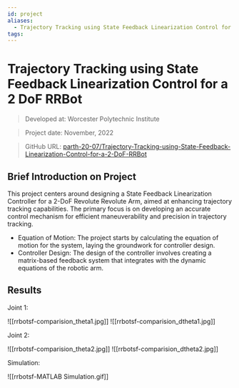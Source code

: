 ```yaml
---
id: project
aliases:
  - Trajectory Tracking using State Feedback Linearization Control for a 2 DoF RRBot
tags:
---
```


# Trajectory Tracking using State Feedback Linearization Control for a 2 DoF RRBot

> Developed at: Worcester Polytechnic Institute

> Project date: November, 2022

> GitHub URL: [parth-20-07/Trajectory-Tracking-using-State-Feedback-Linearization-Control-for-a-2-DoF-RRBot](https://github.com/parth-20-07/Trajectory-Tracking-using-State-Feedback-Linearization-Control-for-a-2-DoF-RRBot) 

## Brief Introduction on Project
 This project centers around designing a State Feedback Linearization Controller for a 2-DoF Revolute Revolute Arm, aimed at enhancing trajectory tracking capabilities. The primary focus is on developing an accurate control mechanism for efficient maneuverability and precision in trajectory tracking.

- Equation of Motion: The project starts by calculating the equation of motion for the system, laying the groundwork for controller design.
- Controller Design: The design of the controller involves creating a matrix-based feedback system that integrates with the dynamic equations of the robotic arm.

## Results

Joint 1:

![[rrbotsf-comparision_theta1.jpg]]
![[rrbotsf-comparision_dtheta1.jpg]]

Joint 2:

![[rrbotsf-comparision_theta2.jpg]]
![[rrbotsf-comparision_dtheta2.jpg]]

Simulation:

![[rrbotsf-MATLAB Simulation.gif]]
